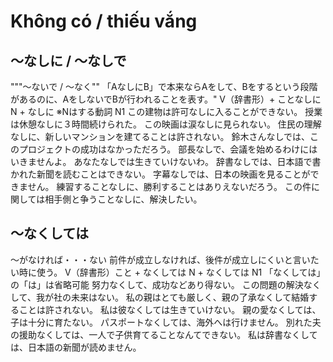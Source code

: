# Không có / thiếu vắng

## 〜なしに / 〜なしで
"""〜ないで / 〜なく"" 「AなしにB」で本来ならAをして、Bをするという段階があるのに、AをしないでBが行われることを表す。"
V（辞書形）+ ことなしに N + なしに ※Nはする動詞
N1
この建物は許可なしに入ることができない。
授業は休憩なしに３時間続けられた。
この映画は涙なしに見られない。
住民の理解なしに、新しいマンションを建てることは許されない。
鈴木さんなしでは、このプロジェクトの成功はなかっただろう。
部長なしで、会議を始めるわけにはいきませんよ。
あなたなしでは生きていけないわ。
辞書なしでは、日本語で書かれた新聞を読むことはできない。
字幕なしでは、日本の映画を見ることができません。
練習することなしに、勝利することはありえないだろう。
この件に関しては相手側と争うことなしに、解決したい。


## 〜なくしては
〜がなければ・・・ない 前件が成立しなければ、後件が成立しにくいと言いたい時に使う。
V（辞書形）こと + なくしては N + なくしては
N1
「なくしては」の「は」は省略可能
努力なくして、成功などあり得ない。
この問題の解決なくして、我が社の未来はない。
私の親はとても厳しく、親の了承なくして結婚することは許されない。
私は彼なくしては生きていけない。
親の愛なくしては、子は十分に育たない。
パスポートなくしては、海外へは行けません。
別れた夫の援助なくしては、一人で子供育てることなんてできない。
私は辞書なくしては、日本語の新聞が読めません。